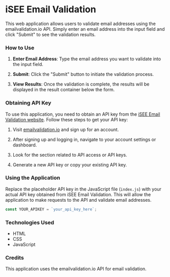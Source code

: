 
# iSEE Email Validation

This web application allows users to validate email addresses using the emailvalidation.io API. Simply enter an email address into the input field and click "Submit" to see the validation results.

### How to Use

1. **Enter Email Address**: Type the email address you want to validate into the input field.

2. **Submit**: Click the "Submit" button to initiate the validation process.

3. **View Results**: Once the validation is complete, the results will be displayed in the result container below the form.

### Obtaining API Key

To use this application, you need to obtain an API key from the [iSEE Email Validation website](https://emailvalidation.io/). Follow these steps to get your API key:

1. Visit [emailvalidation.io](https://emailvalidation.io/) and sign up for an account.

2. After signing up and logging in, navigate to your account settings or dashboard.

3. Look for the section related to API access or API keys.

4. Generate a new API key or copy your existing API key.

### Using the Application

Replace the placeholder API key in the JavaScript file (`index.js`) with your actual API key obtained from iSEE Email Validation. This will allow the application to make requests to the API and validate email addresses.

```javascript
const YOUR_APIKEY = `your_api_key_here`;
```

### Technologies Used

- HTML
- CSS
- JavaScript

### Credits

This application uses the emailvalidation.io API for email validation.


